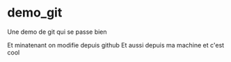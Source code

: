 demo_git
========

Une demo de git
qui se passe bien

Et minatenant on modifie depuis github
Et aussi depuis ma machine et c'est cool
